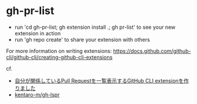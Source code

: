 # gh-pr-list

- run 'cd gh-pr-list; gh extension install .; gh pr-list' to see your new extension in action
- run 'gh repo create' to share your extension with others

For more information on writing extensions:
https://docs.github.com/github-cli/github-cli/creating-github-cli-extensions

cf.
- [自分が関係しているPull Requestを一覧表示するGitHub CLI extensionを作りました](https://blog.kentarom.com/posts/b9e446f0-8297-44e8-8c76-a0a6fe2fb54e)
- [kentaro-m/gh-lspr](https://github.com/kentaro-m/gh-lspr)
